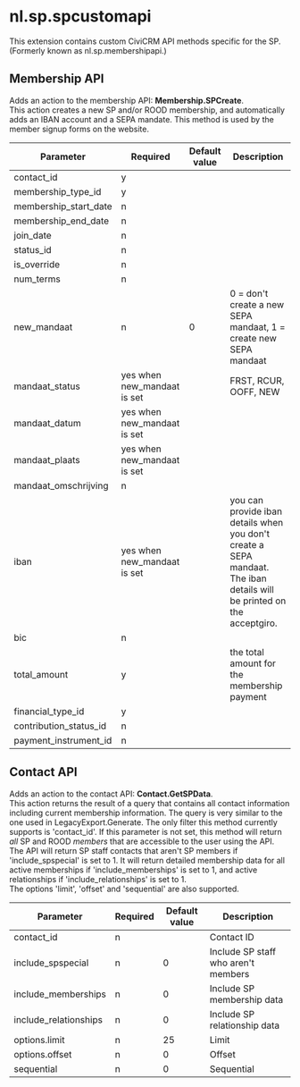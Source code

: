 nl.sp.spcustomapi
=================

This extension contains custom CiviCRM API methods specific for the SP.  
(Formerly known as nl.sp.membershipapi.) 

Membership API
--------------

Adds an action to the membership API: **Membership.SPCreate**.  
This action creates a new SP and/or ROOD membership, and automatically adds an IBAN account and a SEPA mandate. This method is used by the member signup forms on the website.

| Parameter  | Required  | Default value | Description |
|---|---|---|---|
| contact_id   | y  |   |   |
| membership_type_id   | y  |   |   |
| membership_start_date  | n  |   |   |
| membership_end_date   | n  |   |   |
| join_date   | n  |   |   |
| status_id   | n  |   |   |
| is_override  | n  |   |   |
| num_terms   | n  |   |   |
| new_mandaat | n | 0 | 0 = don't create a new SEPA mandaat, 1 = create new SEPA mandaat |
| mandaat_status | yes when new_mandaat is set |   | FRST, RCUR, OOFF, NEW |
| mandaat_datum | yes when new_mandaat is set |   |   |
| mandaat_plaats | yes when new_mandaat is set |   |   |
| mandaat_omschrijving | n |   |   |
| iban | yes when new_mandaat is set |   | you can provide iban details when you don't create a SEPA mandaat. The iban details will be printed on the acceptgiro.  |
| bic | n |   |   |
| total_amount | y |   | the total amount for the membership payment |
| financial_type_id | y |   |   |
| contribution_status_id   | n  |   |   |
| payment_instrument_id | n  |   |   |


Contact API
-----------

Adds an action to the contact API: **Contact.GetSPData**.  
This action returns the result of a query that contains all contact information including current membership information. The query is very similar to the one used in LegacyExport.Generate.
The only filter this method currently supports is 'contact_id'. If this parameter is not set, this method will return *all* SP and ROOD *members* that are accessible to the user using the API.  
The API will return SP staff contacts that aren't SP members if 'include_spspecial' is set to 1. It will return detailed membership data for all active memberships if 'include_memberships' is set to 1, and active relationships if 'include_relationships' is set to 1.  
The options 'limit', 'offset' and 'sequential' are also supported.

| Parameter | Required | Default value | Description |
|---|---|---|---|
| contact_id | n | | Contact ID |
| include_spspecial | n | 0 | Include SP staff who aren't members |
| include_memberships | n | 0 | Include SP membership data |
| include_relationships | n | 0 | Include SP relationship data |
| options.limit | n | 25 | Limit |
| options.offset | n | 0 | Offset | 
| sequential | n | 0 | Sequential |

